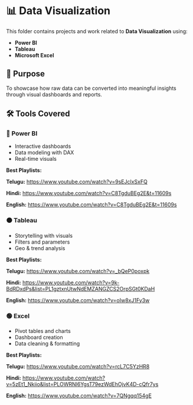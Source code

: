 # 📊 Data Visualization

This folder contains projects and work related to **Data Visualization** using:

- **Power BI**
- **Tableau**
- **Microsoft Excel**

## 📌 Purpose
To showcase how raw data can be converted into meaningful insights through visual dashboards and reports.

## 🛠️ Tools Covered

### 🔷 Power BI
- Interactive dashboards
- Data modeling with DAX
- Real-time visuals

**Best Playlists:** 

**Telugu:** https://www.youtube.com/watch?v=9sEJclxSxFQ

**Hindi:**  https://www.youtube.com/watch?v=C8TgduBEg2E&t=11609s

**English:** https://www.youtube.com/watch?v=C8TgduBEg2E&t=11609s
  

### 🟠 Tableau
- Storytelling with visuals
- Filters and parameters
- Geo & trend analysis

**Best Playlists:** 

**Telugu:** https://www.youtube.com/watch?v=_bQeP0poxpk

**Hindi:** https://www.youtube.com/watch?v=9k-BdRDxdPs&list=PL1gztxnUtwNdEMZANGZCS2OrpSGt0KDaH  

**English:** https://www.youtube.com/watch?v=oIw8xJ1Fy3w

### 🟢 Excel
- Pivot tables and charts
- Dashboard creation
- Data cleaning & formatting


**Best Playlists:**

**Telugu:** https://www.youtube.com/watch?v=rcL7C5YzHR8

**Hindi:** https://www.youtube.com/watch?v=5zEt1_Nkiio&list=PLOWRNl6YgsT79ezWdEhOjvK4D-cQfr7ys

**English:** https://www.youtube.com/watch?v=7QNgqq154gE

